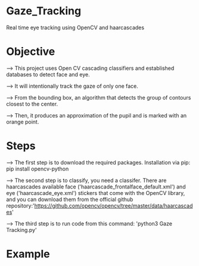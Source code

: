 # Gaze_Tracking
Real time eye tracking using OpenCV and haarcascades

# Objective 

--> This project uses Open CV cascading classifiers and established databases to detect face and eye. 

--> It will intentionally track the gaze of only one face. 

--> From the bounding box, an algorithm that detects the group of contours closest to the center.
 
--> Then, it produces an approximation of the pupil and is marked with an orange point.

# Steps

--> The first step is to download the required packages. Installation via pip:
pip install opencv-python

--> The second step is to classify, you need a classifer. There are haarcascades available face ('haarcascade_frontalface_default.xml') and eye ('haarcascade_eye.xml') stickers that come with the OpenCV library, and you can download them from the official github repository:'https://github.com/opencv/opencv/tree/master/data/haarcascades'

--> The third step is to run code from this command: 'python3 Gaze Tracking.py'

# Example
